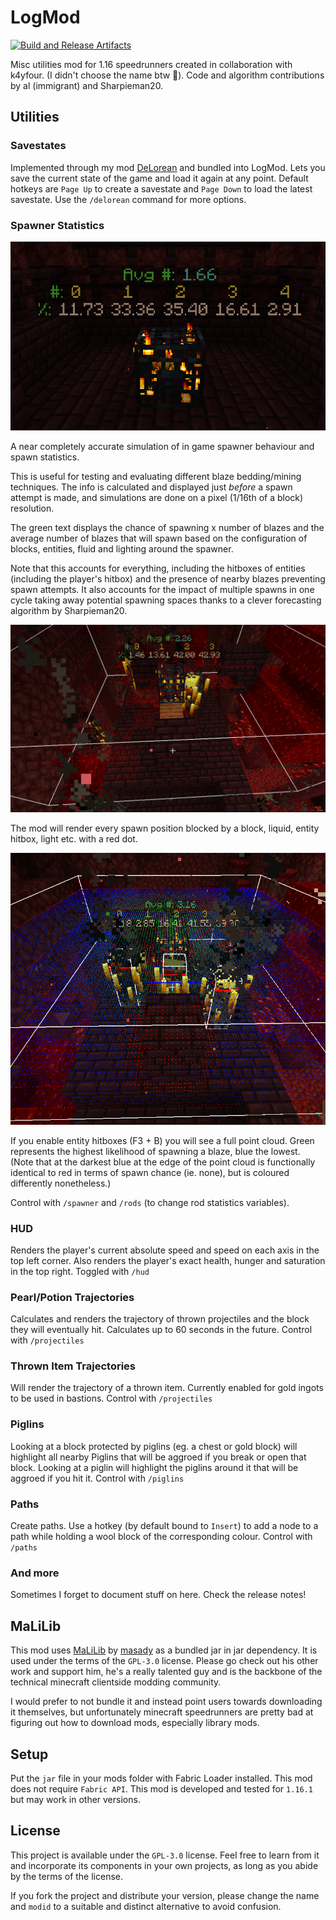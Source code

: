 # LogMod

[![Build and Release Artifacts](https://github.com/logwet/logmod/actions/workflows/build.yml/badge.svg)](https://github.com/logwet/logmod/actions/workflows/build.yml)

Misc utilities mod for 1.16 speedrunners created in collaboration with k4yfour. (I didn't choose the
name btw 👀). Code and algorithm contributions by al (immigrant) and Sharpieman20.

## Utilities

### Savestates

Implemented through my mod [DeLorean](https://github.com/logwet/delorean) and bundled into LogMod.
Lets you save the current state of the game and load it again at any point. Default hotkeys
are `Page Up` to create a savestate and `Page Down` to load the latest savestate. Use
the `/delorean` command for more options.

### Spawner Statistics

![spawner_info](assets/spawner/info.png)

A near completely accurate simulation of in game spawner behaviour and spawn statistics.

This is useful for testing and evaluating different blaze bedding/mining techniques. The info is
calculated and displayed just _before_ a spawn attempt is made, and simulations are done on a
pixel (1/16th of a block) resolution.

The green text displays the chance of spawning x number of blazes and the average number of blazes
that will spawn based on the configuration of blocks, entities, fluid and lighting around the
spawner.

Note that this accounts for everything, including the hitboxes of entities (including the player's
hitbox) and the presence of nearby blazes preventing spawn attempts. It also accounts for the impact
of multiple spawns in one cycle taking away potential spawning spaces thanks to a clever forecasting
algorithm by Sharpieman20.

![blocked_spawner_point_cloud](assets/spawner/blocked_point_cloud.png)

The mod will render every spawn position blocked by a block, liquid, entity hitbox, light etc. with
a red dot.

![full_spawner_point_cloud](assets/spawner/full_point_cloud.png)

If you enable entity hitboxes (F3 + B) you will see a full point cloud. Green represents the highest
likelihood of spawning a blaze, blue the lowest. (Note that at the darkest blue at the edge of the
point cloud is functionally identical to red in terms of spawn chance (ie. none), but is coloured
differently nonetheless.)

Control with `/spawner` and `/rods` (to change rod statistics variables).

### HUD

Renders the player's current absolute speed and speed on each axis in the top left corner. Also
renders the player's exact health, hunger and saturation in the top right. Toggled with `/hud`

### Pearl/Potion Trajectories

Calculates and renders the trajectory of thrown projectiles and the block they will eventually hit.
Calculates up to 60 seconds in the future. Control with `/projectiles`

### Thrown Item Trajectories

Will render the trajectory of a thrown item. Currently enabled for gold ingots to be used in
bastions. Control with `/projectiles`

### Piglins

Looking at a block protected by piglins (eg. a chest or gold block) will highlight all nearby
Piglins that will be aggroed if you break or open that block. Looking at a piglin will highlight the
piglins around it that will be aggroed if you hit it. Control with `/piglins`

### Paths

Create paths. Use a hotkey (by default bound to `Insert`) to add a node to a path while holding a
wool block of the corresponding colour. Control with `/paths`

### And more

Sometimes I forget to document stuff on here. Check the release notes!

## MaLiLib

This mod uses [MaLiLib](https://github.com/maruohon/malilib)
by [masady](https://twitter.com/maruohon) as a bundled jar in jar dependency. It is used under the
terms of the `GPL-3.0` license. Please go check out his other work and support him, he's a really
talented guy and is the backbone of the technical minecraft clientside modding community.

I would prefer to not bundle it and instead point users towards downloading it themselves, but
unfortunately minecraft speedrunners are pretty bad at figuring out how to download mods, especially
library mods.

## Setup

Put the `jar` file in your mods folder with Fabric Loader installed. This mod does not
require `Fabric API`. This mod is developed and tested for `1.16.1` but may work in other versions.

## License

This project is available under the `GPL-3.0` license. Feel free to learn from it and incorporate
its components in your own projects, as long as you abide by the terms of the license.

If you fork the project and distribute your version, please change the name and `modid` to a
suitable and distinct alternative to avoid confusion.
